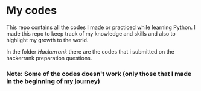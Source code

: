 # My codes
This repo contains all the codes I made or practiced while learning Python.
I made this repo to keep track of my knowledge and skills and also to highlight my growth to the world.

In the folder *Hackerrank* there are the codes that i submitted on the hackerrank preparation questions.

### Note: Some of the codes doesn't work (only those that I made in the beginning of my journey)
